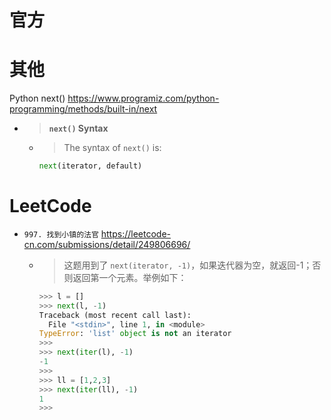 
# 官方

# 其他

Python next() https://www.programiz.com/python-programming/methods/built-in/next
- > **`next()` Syntax**
  * > The syntax of `next()` is:
    ```py
    next(iterator, default)
    ```

# LeetCode
- `997. 找到小镇的法官` https://leetcode-cn.com/submissions/detail/249806696/
  * > 这题用到了 `next(iterator, -1)`，如果迭代器为空，就返回-1；否则返回第一个元素。举例如下：
    ```py
    >>> l = []
    >>> next(l, -1)
    Traceback (most recent call last):
      File "<stdin>", line 1, in <module>
    TypeError: 'list' object is not an iterator
    >>> 
    >>> next(iter(l), -1)
    -1
    >>> 
    >>> ll = [1,2,3]
    >>> next(iter(ll), -1)
    1
    >>> 
    ```
